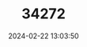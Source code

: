---
title: "34272"
category: "Cinnamomum litseifolium"
draft: false
date: 2024-02-22 13:03:50
languages:
  Sinhala; Sinhalese: ["Kudu Kurundu"]
---